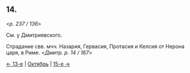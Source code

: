
## 14.

<*p. 237 / 136*>

См. у Дмитриевского.  

Страдание свв. мчч. Назария, Гервасия, Протасия и Келсия от Нерона царя, в Риме. 
<*Дмитр. p. 14 / 167*>

[← 13-е](10_13_GMT.ru.md) | [Октябрь](README.md#14-й) | [15-е →](10_15_GMT.ru.md)
